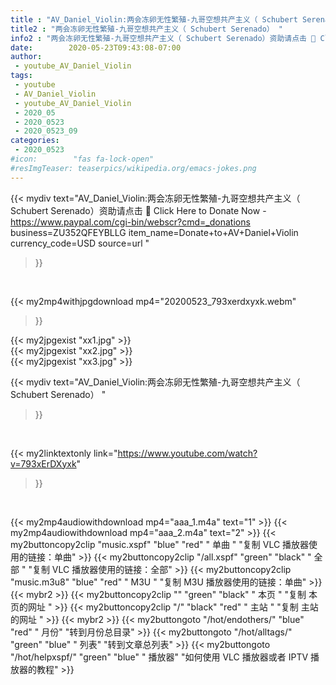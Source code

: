 ```yaml
---
title : "AV_Daniel_Violin:两会冻卵无性繁殖-九哥空想共产主义（ Schubert Serenado） "
title2 : "两会冻卵无性繁殖-九哥空想共产主义（ Schubert Serenado） "
info2 : "两会冻卵无性繁殖-九哥空想共产主义（ Schubert Serenado）资助请点击 📌 Click Here to Donate Now - https://www.paypal.com/cgi-bin/webscr?cmd=_donations business=ZU352QFEYBLLG item_name=Donate+to+AV+Daniel+Violin currency_code=USD source=url "
date:        2020-05-23T09:43:08-07:00
author:
 - youtube_AV_Daniel_Violin
tags:
 - youtube
 - AV_Daniel_Violin
 - youtube_AV_Daniel_Violin
 - 2020_05
 - 2020_0523
 - 2020_0523_09
categories:
 - 2020_0523
#icon:        "fas fa-lock-open"
#resImgTeaser: teaserpics/wikipedia.org/emacs-jokes.png
---
```


{{< mydiv text="AV_Daniel_Violin:两会冻卵无性繁殖-九哥空想共产主义（ Schubert Serenado）资助请点击 📌 Click Here to Donate Now - https://www.paypal.com/cgi-bin/webscr?cmd=_donations business=ZU352QFEYBLLG item_name=Donate+to+AV+Daniel+Violin currency_code=USD source=url "
>}}
<br>


{{< my2mp4withjpgdownload mp4="20200523_793xerdxyxk.webm"
>}}

{{< my2jpgexist "xx1.jpg" >}}<br>
{{< my2jpgexist "xx2.jpg" >}}<br>
{{< my2jpgexist "xx3.jpg" >}}<br>



{{< mydiv text="AV_Daniel_Violin:两会冻卵无性繁殖-九哥空想共产主义（ Schubert Serenado） "
>}}
<br>

{{< my2linktextonly link="https://www.youtube.com/watch?v=793xErDXyxk"
>}}


<br>

{{< my2mp4audiowithdownload mp4="aaa_1.m4a"    text="1" >}}
{{< my2mp4audiowithdownload mp4="aaa_2.m4a"    text="2" >}}
{{< my2buttoncopy2clip "music.xspf"        "blue"   "red"    " 单曲 "  "复制 VLC 播放器使用的链接：单曲" >}} {{< my2buttoncopy2clip "/all.xspf"         "green"  "black"  " 全部 "  "复制 VLC 播放器使用的链接：全部" >}} {{< my2buttoncopy2clip "music.m3u8"        "blue"   "red"    " M3U  "    "复制 M3U 播放器使用的链接：单曲" >}} {{< mybr2 >}} {{< my2buttoncopy2clip ""                  "green"  "black"  " 本页 "    "复制 本页的网址 " >}} {{< my2buttoncopy2clip "/"                 "black"  "red"    " 主站 "    "复制 主站的网址 " >}} {{< mybr2 >}} {{< my2buttongoto      "/hot/endothers/"   "blue"   "red"    " 月份"   "转到月份总目录" >}} {{< my2buttongoto      "/hot/alltags/"     "green"  "blue"   " 列表"   "转到文章总列表" >}} {{< my2buttongoto      "/hot/helpxspf/"    "green"  "blue"   " 播放器" "如何使用 VLC 播放器或者 IPTV 播放器的教程" >}} 
